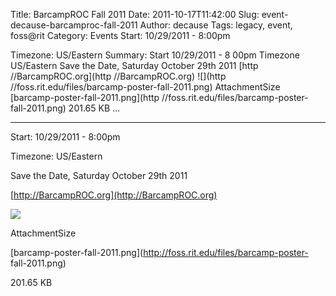 Title: BarcampROC Fall 2011
Date: 2011-10-17T11:42:00
Slug: event-decause-barcamproc-fall-2011
Author: decause
Tags: legacy, event, foss@rit
Category: Events
Start: 10/29/2011 - 8:00pm

Timezone: US/Eastern
Summary: Start  10/29/2011 - 8 00pm  Timezone  US/Eastern  Save the Date, Saturday October 29th 2011  [http //BarcampROC.org](http //BarcampROC.org)  ![](http //foss.rit.edu/files/barcamp-poster-fall-2011.png)  AttachmentSize  [barcamp-poster-fall-2011.png](http //foss.rit.edu/files/barcamp-poster- fall-2011.png)  201.65 KB   ... 

---
Start: 10/29/2011 - 8:00pm

Timezone: US/Eastern

Save the Date, Saturday October 29th 2011

[http://BarcampROC.org](http://BarcampROC.org)

![](http://foss.rit.edu/files/barcamp-poster-fall-2011.png)

AttachmentSize

[barcamp-poster-fall-2011.png](http://foss.rit.edu/files/barcamp-poster-
fall-2011.png)

201.65 KB

